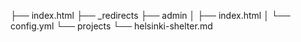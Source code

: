 ├── index.html
├── _redirects
├── admin
│   ├── index.html
│   └── config.yml
└── projects
    └── helsinki-shelter.md
